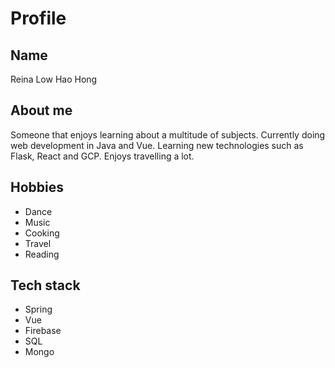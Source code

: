 # Profile
## Name
Reina Low Hao Hong

## About me
Someone that enjoys learning about a multitude of subjects. Currently doing web development in Java and Vue. Learning new technologies
such as Flask, React and GCP. Enjoys travelling a lot.

## Hobbies
- Dance
- Music
- Cooking
- Travel
- Reading

## Tech stack
- Spring
- Vue
- Firebase
- SQL
- Mongo

